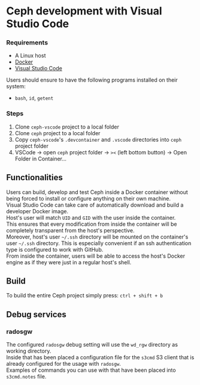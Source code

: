 # Ceph development with Visual Studio Code

### Requirements

- A Linux host
- [Docker](https://docs.docker.com/)
- [Visual Studio Code](https://code.visualstudio.com/)

Users should ensure to have the following programs installed on their system:  

- `bash`, `id`, `getent`

### Steps

1. Clone `ceph-vscode` project to a local folder
2. Clone `ceph` project to a local folder
3. Copy `ceph-vscode`'s `.devcontainer` and `.vscode` directories into `ceph` project folder
4. VSCode -> open `ceph` project folder -> `><` (left bottom button) -> Open Folder in Container...

## Functionalities

Users can build, develop and test Ceph inside a Docker container without being forced to install or configure anything on their own machine.  
Visual Studio Code can take care of automatically download and build a developer Docker image.  
Host's user will match `UID` and `GID` with the user inside the container.  
This ensures that every modification from inside the container will be completely transparent from the host's perspective.  
Moreover, host's user `~/.ssh` directory will be mounted on the container's user `~/.ssh` directory. This is especially convenient if an ssh authentication type is configured to work with GitHub.  
From inside the container, users will be able to access the host's Docker engine as if they were just in a regular host's shell.  

## Build

To build the entire Ceph project simply press: `ctrl + shift + b`
## Debug services

### radosgw

The configured `radosgw` debug setting will use the `wd_rgw` directory as working directory.  
Inside that has been placed a configuration file for the `s3cmd` S3 client that is already configured for the usage with `radosgw`.  
Examples of commands you can use with that have been placed into `s3cmd.notes` file. 